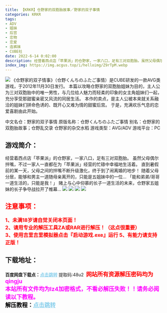 ```yaml
---
title: 【KRKR】仓野家的双胞胎故事／野家的双子事情
categories: KRKR
tags:
- ADV
- 姐妹
- 后宫
- 恋物
- 恋爱
- 连裤袜
- CUBE社
date: 2022-6-14 0:02:00
description: 经营着西点店「苹果派」的仓野家，一家八口，足有三对双胞胎。虽然父母偶尔拌嘴，不过一家人一直都在为「苹果派」经营的忙碌中幸福地生活着。直到暑假前的某一天，父母之间的拌嘴不断升级激化，终于到了闹离婚的地步！随着父母分居，能够和男主一道随母亲离开的，只能是五姐妹中的一位...「能和弟弟/哥哥一道生活的，只能是我！」赌上与心中仰慕的长子一道生活的未来，仓野家五姐妹的长子争夺战拉开了帷幕...
index_img: https://img.acgus.top/i/helloimg/Z9rTpM.webp
---
```

![](https://img.acgus.top/i/helloimg/Z9rTpM.webp)
《仓野家的双子情事》（仓野くんちのふたご事情）是CUBE研发的一款AVG类游戏，于2012年11月30日发行。
本篇以攻略仓野家的双胞胎姐妹为目的，主人公为三对双胞胎中的唯一男性，与几位给人魅力而轻柔的印象的女主角姐妹们一起，充分享受那甜蜜亲密又风流的同居生活。
本作的卖点，是主人公被本来就关系融洽的姐妹们拼命色诱的、既开心又难为情的甜蜜后宫。
于是，充满欢乐气息的恋爱喜剧由此开始。

中文名仓：野家的双子事情
原版名称：仓野くんちのふたご事情
别名：仓野家的双胞胎故事；仓野乱交录 仓野家的杂交水稻
游戏类型：AVG/ADV
游戏平台：PC

## 游戏简介：
经营着西点店「苹果派」的仓野家，一家八口，足有三对双胞胎。
虽然父母偶尔拌嘴，不过一家人一直都在为「苹果派」经营的忙碌中幸福地生活着。
直到暑假前的某一天，父母之间的拌嘴不断升级激化，终于到了闹离婚的地步！
随着父母分居，能够和男主一道随母亲离开的，只能是五姐妹中的一位...
「能和弟弟/哥哥一道生活的，只能是我！」
赌上与心中仰慕的长子一道生活的未来，仓野家五姐妹的长子争夺战拉开了帷幕...
![](https://img.acgus.top/i/helloimg/Z9rOm6.webp)
![](https://img.acgus.top/i/helloimg/Z9r95P.webp)
![](https://img.acgus.top/i/helloimg/Z9rcdn.webp)
![](https://img.acgus.top/i/helloimg/Z9rdYR.webp)






## <font color=#FF0000 >注意事项：</font>
<font color=#FF0000 size=3><b>1、未满18岁请自觉关闭本页面！  
2、请用专业的解压工具ZA或RAR进行解压！（这点很重要）           
3、使用吉里吉里模拟器点击『启动游戏.exe』运行
5、有能力请支持正版！</b></font>

## 下载地址：
<b>百度网盘下载点：</b><a href="https://pan.baidu.com/s/1xoHn87hyL1gneUfj0u2Egw?pwd=48u2" style="color: #87CEEB;"><b>点击跳转</b></a> 提取码:48u2
<a style="padding: 0" href="https://post.qingju.org/AD/"><img style="max-width:100%" src="https://img.acgus.top/i/2024/07/478f689b8021d8d499ab43d21acf137a.gif" alt=""></a>
<b><font color=#FF0000 size=4>网站所有资源解压密码均为</b></font><b><font color=#FF00FF size=4>qingju</font><font color=#FF0000 ></font></b><br><b><font color=#FF00FF size=4>本站所有文件均为lz4加密格式，不看必解压失败！！请务必阅读以下教程。</b></font><br><b><font color=#000 size=4>解压教程：</b><a href="https://post.qingju.org/tutorial/000/" style="color: #87CEEB;"><b>点击跳转</b></a>